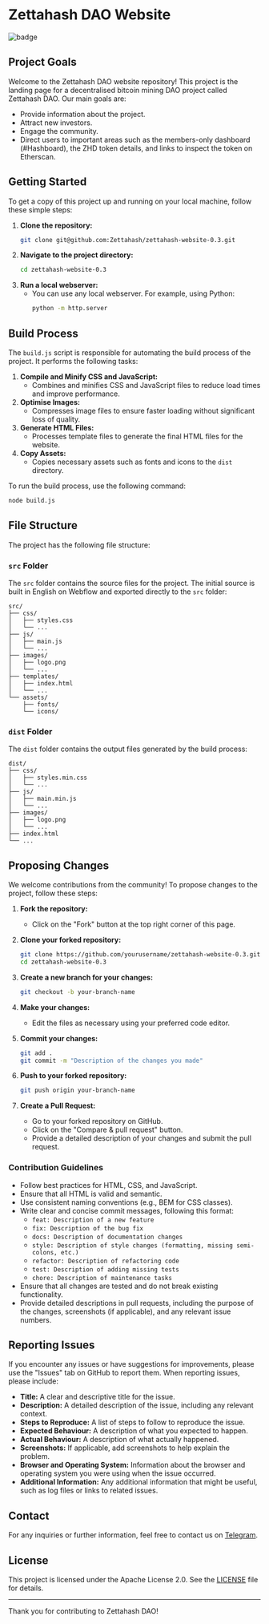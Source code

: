 
# Zettahash DAO Website

![badge](https://img.shields.io/badge/Current_Deployment_Environment-GitHub_Pages-blue)

## Project Goals

Welcome to the Zettahash DAO website repository! This project is the landing page for a decentralised bitcoin mining DAO project called Zettahash DAO. Our main goals are:

- Provide information about the project.
- Attract new investors.
- Engage the community.
- Direct users to important areas such as the members-only dashboard (#Hashboard), the ZHD token details, and links to inspect the token on Etherscan.

## Getting Started

To get a copy of this project up and running on your local machine, follow these simple steps:

1. **Clone the repository:**
   ```sh
   git clone git@github.com:Zettahash/zettahash-website-0.3.git
   ```
2. **Navigate to the project directory:**
   ```sh
   cd zettahash-website-0.3
   ```
3. **Run a local webserver:**
   - You can use any local webserver. For example, using Python:
     ```sh
     python -m http.server
     ```

## Build Process

The `build.js` script is responsible for automating the build process of the project. It performs the following tasks:

1. **Compile and Minify CSS and JavaScript:**
   - Combines and minifies CSS and JavaScript files to reduce load times and improve performance.
2. **Optimise Images:**
   - Compresses image files to ensure faster loading without significant loss of quality.
3. **Generate HTML Files:**
   - Processes template files to generate the final HTML files for the website.
4. **Copy Assets:**
   - Copies necessary assets such as fonts and icons to the `dist` directory.

To run the build process, use the following command:
```sh
node build.js
```

## File Structure

The project has the following file structure:

### `src` Folder

The `src` folder contains the source files for the project. The initial source is built in English on Webflow and exported directly to the `src` folder:

```
src/
├── css/
│   ├── styles.css
│   └── ...
├── js/
│   ├── main.js
│   └── ...
├── images/
│   ├── logo.png
│   └── ...
├── templates/
│   ├── index.html
│   └── ...
└── assets/
    ├── fonts/
    └── icons/
```

### `dist` Folder

The `dist` folder contains the output files generated by the build process:

```
dist/
├── css/
│   ├── styles.min.css
│   └── ...
├── js/
│   ├── main.min.js
│   └── ...
├── images/
│   ├── logo.png
│   └── ...
├── index.html
└── ...
```

## Proposing Changes

We welcome contributions from the community! To propose changes to the project, follow these steps:

1. **Fork the repository:**
   - Click on the "Fork" button at the top right corner of this page.

2. **Clone your forked repository:**
   ```sh
   git clone https://github.com/yourusername/zettahash-website-0.3.git
   cd zettahash-website-0.3
   ```

3. **Create a new branch for your changes:**
   ```sh
   git checkout -b your-branch-name
   ```

4. **Make your changes:**
   - Edit the files as necessary using your preferred code editor.

5. **Commit your changes:**
   ```sh
   git add .
   git commit -m "Description of the changes you made"
   ```

6. **Push to your forked repository:**
   ```sh
   git push origin your-branch-name
   ```

7. **Create a Pull Request:**
   - Go to your forked repository on GitHub.
   - Click on the "Compare & pull request" button.
   - Provide a detailed description of your changes and submit the pull request.

### Contribution Guidelines

- Follow best practices for HTML, CSS, and JavaScript.
- Ensure that all HTML is valid and semantic.
- Use consistent naming conventions (e.g., BEM for CSS classes).
- Write clear and concise commit messages, following this format:
  - `feat: Description of a new feature`
  - `fix: Description of the bug fix`
  - `docs: Description of documentation changes`
  - `style: Description of style changes (formatting, missing semi-colons, etc.)`
  - `refactor: Description of refactoring code`
  - `test: Description of adding missing tests`
  - `chore: Description of maintenance tasks`
- Ensure that all changes are tested and do not break existing functionality.
- Provide detailed descriptions in pull requests, including the purpose of the changes, screenshots (if applicable), and any relevant issue numbers.

## Reporting Issues

If you encounter any issues or have suggestions for improvements, please use the "Issues" tab on GitHub to report them. When reporting issues, please include:

- **Title:** A clear and descriptive title for the issue.
- **Description:** A detailed description of the issue, including any relevant context.
- **Steps to Reproduce:** A list of steps to follow to reproduce the issue.
- **Expected Behaviour:** A description of what you expected to happen.
- **Actual Behaviour:** A description of what actually happened.
- **Screenshots:** If applicable, add screenshots to help explain the problem.
- **Browser and Operating System:** Information about the browser and operating system you were using when the issue occurred.
- **Additional Information:** Any additional information that might be useful, such as log files or links to related issues.

## Contact

For any inquiries or further information, feel free to contact us on [Telegram](https://t.me/+fT-n1fIOqrE2YjNk).

## License

This project is licensed under the Apache License 2.0. See the [LICENSE](LICENSE) file for details.

---

Thank you for contributing to Zettahash DAO!
